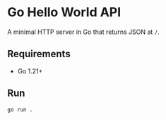 # Go Hello World API


A minimal HTTP server in Go that returns JSON at `/`.


## Requirements
- Go 1.21+


## Run
```bash
go run .
